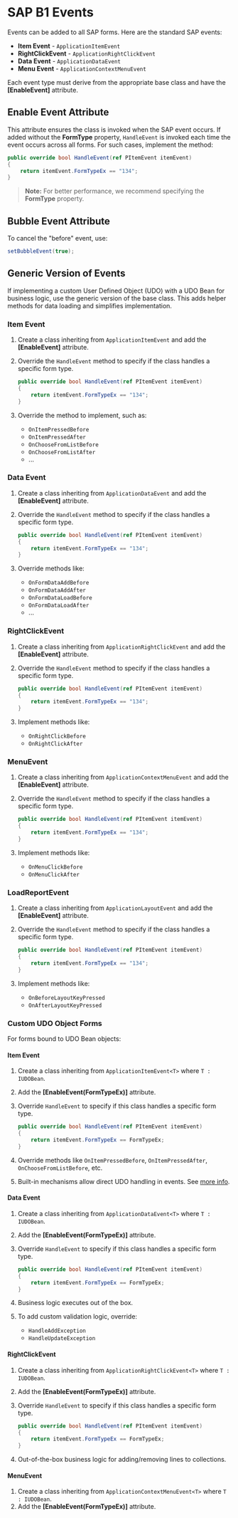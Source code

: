 
# SAP B1 Events

Events can be added to all SAP forms. Here are the standard SAP events:

- **Item Event** - `ApplicationItemEvent`
- **RightClickEvent** - `ApplicationRightClickEvent`
- **Data Event** - `ApplicationDataEvent`
- **Menu Event** - `ApplicationContextMenuEvent`

Each event type must derive from the appropriate base class and have the **[EnableEvent]** attribute.

## Enable Event Attribute

This attribute ensures the class is invoked when the SAP event occurs. If added without the **FormType** property, `HandleEvent` is invoked each time the event occurs across all forms. For such cases, implement the method:

```csharp
public override bool HandleEvent(ref PItemEvent itemEvent)
{
    return itemEvent.FormTypeEx == "134";
}
```

> **Note:** For better performance, we recommend specifying the **FormType** property.

## Bubble Event Attribute

To cancel the "before" event, use:

```csharp
setBubbleEvent(true);
```

## Generic Version of Events

If implementing a custom User Defined Object (UDO) with a UDO Bean for business logic, use the generic version of the base class. This adds helper methods for data loading and simplifies implementation.

### Item Event

1. Create a class inheriting from `ApplicationItemEvent` and add the **[EnableEvent]** attribute.
2. Override the `HandleEvent` method to specify if the class handles a specific form type.

    ```csharp
    public override bool HandleEvent(ref PItemEvent itemEvent)
    {
        return itemEvent.FormTypeEx == "134";
    }
    ```

3. Override the method to implement, such as:
    - `OnItemPressedBefore`
    - `OnItemPressedAfter`
    - `OnChooseFromListBefore`
    - `OnChooseFromListAfter`
    - ...

### Data Event

1. Create a class inheriting from `ApplicationDataEvent` and add the **[EnableEvent]** attribute.
2. Override the `HandleEvent` method to specify if the class handles a specific form type.

    ```csharp
    public override bool HandleEvent(ref PItemEvent itemEvent)
    {
        return itemEvent.FormTypeEx == "134";
    }
    ```

3. Override methods like:
    - `OnFormDataAddBefore`
    - `OnFormDataAddAfter`
    - `OnFormDataLoadBefore`
    - `OnFormDataLoadAfter`
    - ...

### RightClickEvent

1. Create a class inheriting from `ApplicationRightClickEvent` and add the **[EnableEvent]** attribute.
2. Override the `HandleEvent` method to specify if the class handles a specific form type.

    ```csharp
    public override bool HandleEvent(ref PItemEvent itemEvent)
    {
        return itemEvent.FormTypeEx == "134";
    }
    ```

3. Implement methods like:
    - `OnRightClickBefore`
    - `OnRightClickAfter`

### MenuEvent

1. Create a class inheriting from `ApplicationContextMenuEvent` and add the **[EnableEvent]** attribute.
2. Override the `HandleEvent` method to specify if the class handles a specific form type.

    ```csharp
    public override bool HandleEvent(ref PItemEvent itemEvent)
    {
        return itemEvent.FormTypeEx == "134";
    }
    ```

3. Implement methods like:
    - `OnMenuClickBefore`
    - `OnMenuClickAfter`

### LoadReportEvent

1. Create a class inheriting from `ApplicationLayoutEvent` and add the **[EnableEvent]** attribute.
2. Override the `HandleEvent` method to specify if the class handles a specific form type.

    ```csharp
    public override bool HandleEvent(ref PItemEvent itemEvent)
    {
        return itemEvent.FormTypeEx == "134";
    }
    ```

3. Implement methods like:
    - `OnBeforeLayoutKeyPressed`
    - `OnAfterLayoutKeyPressed`

### Custom UDO Object Forms

For forms bound to UDO Bean objects:

#### Item Event

1. Create a class inheriting from `ApplicationItemEvent<T>` where `T : IUDOBean`.
2. Add the **[EnableEvent(FormTypeEx)]** attribute.
3. Override `HandleEvent` to specify if this class handles a specific form type.

    ```csharp
    public override bool HandleEvent(ref PItemEvent itemEvent)
    {
        return itemEvent.FormTypeEx == FormTypeEx;
    }
    ```

4. Override methods like `OnItemPressedBefore`, `OnItemPressedAfter`, `OnChooseFromListBefore`, etc.
5. Built-in mechanisms allow direct UDO handling in events. See [more info](BusinessLogicUiModel.md).

#### Data Event

1. Create a class inheriting from `ApplicationDataEvent<T>` where `T : IUDOBean`.
2. Add the **[EnableEvent(FormTypeEx)]** attribute.
3. Override `HandleEvent` to specify if this class handles a specific form type.

    ```csharp
    public override bool HandleEvent(ref PItemEvent itemEvent)
    {
        return itemEvent.FormTypeEx == FormTypeEx;
    }
    ```

4. Business logic executes out of the box.
5. To add custom validation logic, override:
   - `HandleAddException`
   - `HandleUpdateException`

#### RightClickEvent

1. Create a class inheriting from `ApplicationRightClickEvent<T>` where `T : IUDOBean`.
2. Add the **[EnableEvent(FormTypeEx)]** attribute.
3. Override `HandleEvent` to specify if this class handles a specific form type.

    ```csharp
    public override bool HandleEvent(ref PItemEvent itemEvent)
    {
        return itemEvent.FormTypeEx == FormTypeEx;
    }
    ```

4. Out-of-the-box business logic for adding/removing lines to collections.

#### MenuEvent

1. Create a class inheriting from `ApplicationContextMenuEvent<T>` where `T : IUDOBean`.
2. Add the **[EnableEvent(FormTypeEx)]** attribute.
